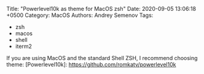 Title: "Powerlevel10k as theme for MacOS zsh"
Date: 2020-09-05 13:06:18 +0500
Category: MacOS
Authors: Andrey Semenov
Tags:
  - zsh
  - macos
  - shell
  - iterm2

If you are using MacOS and the standard Shell ZSH, I recommend choosing theme: [Powerlevel10k]: https://github.com/romkatv/powerlevel10k

